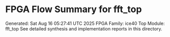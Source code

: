 # FPGA Flow Summary for fft_top
Generated: Sat Aug 16 05:27:41 UTC 2025
FPGA Family: ice40
Top Module: fft_top
See detailed synthesis and implementation reports in this directory.
